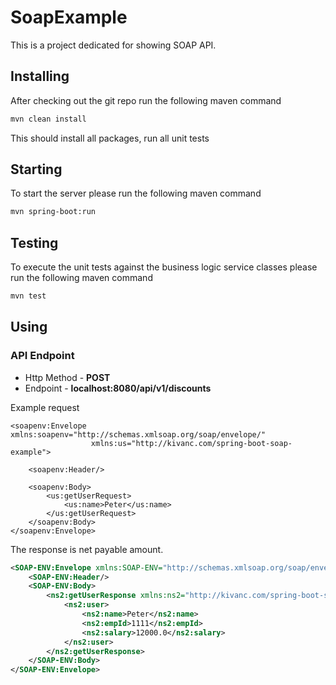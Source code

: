 # SoapExample

This is a project dedicated for showing SOAP API.



## Installing

After checking out the git repo run the following maven command

```bash
mvn clean install
```

This should install all packages, run all unit tests

## Starting

To start the server please run the following maven command

```bash
mvn spring-boot:run
```


## Testing

To execute the unit tests against the business logic service classes please run the following maven command

```bash
mvn test
```



## Using

### API Endpoint

* Http Method - **POST**
* Endpoint - **localhost:8080/api/v1/discounts**

Example request

```
<soapenv:Envelope xmlns:soapenv="http://schemas.xmlsoap.org/soap/envelope/"
                  xmlns:us="http://kivanc.com/spring-boot-soap-example">

    <soapenv:Header/>

    <soapenv:Body>
        <us:getUserRequest>
            <us:name>Peter</us:name>
        </us:getUserRequest>
    </soapenv:Body>
</soapenv:Envelope>
```

The response is net payable amount.

```xml
<SOAP-ENV:Envelope xmlns:SOAP-ENV="http://schemas.xmlsoap.org/soap/envelope/">
    <SOAP-ENV:Header/>
    <SOAP-ENV:Body>
        <ns2:getUserResponse xmlns:ns2="http://kivanc.com/spring-boot-soap-example">
            <ns2:user>
                <ns2:name>Peter</ns2:name>
                <ns2:empId>1111</ns2:empId>
                <ns2:salary>12000.0</ns2:salary>
            </ns2:user>
        </ns2:getUserResponse>
    </SOAP-ENV:Body>
</SOAP-ENV:Envelope>
```